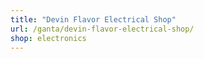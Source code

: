 ```yaml
---
title: "Devin Flavor Electrical Shop"
url: /ganta/devin-flavor-electrical-shop/
shop: electronics
---
```

